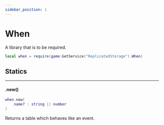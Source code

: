 ```yaml
---
sidebar_position: 1
---
```


# When

A library that is to be required.

```lua
local when = require(game:GetService("ReplicatedStorage").When)
```

## Statics
---
#### .new()
```lua
when.new(
	name? : string || number
)
```

Returns a table which behaves like an event.